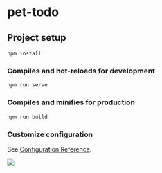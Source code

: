 # pet-todo

## Project setup
```
npm install
```

### Compiles and hot-reloads for development
```
npm run serve
```

### Compiles and minifies for production
```
npm run build
```

### Customize configuration
See [Configuration Reference](https://cli.vuejs.org/config/).

<!--
@startuml firstDiagram
Bob -> Alice : Привет!
@enduml
-->
![](firstDiagram.svg)

